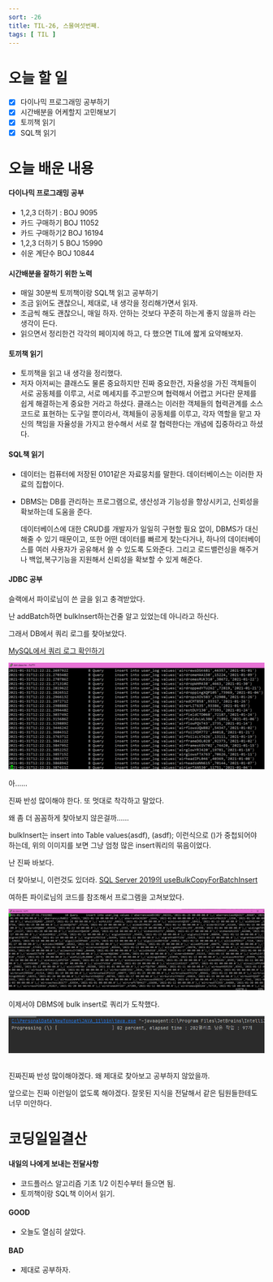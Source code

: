 ```yaml
---
sort: -26
title: TIL-26, 스물여섯번째.
tags: [ TIL ]
---
```


# 오늘 할 일

- [x] 다이나믹 프로그래밍 공부하기
- [x] 시간배분을 어케할지 고민해보기
- [x] 토끼책 읽기
- [x] SQL책 읽기

# 오늘 배운 내용  

#### 다이나믹 프로그래밍 공부

* 1,2,3 더하기 : BOJ 9095
* 카드 구매하기 BOJ 11052
* 카드 구매하기2 BOJ 16194
* 1,2,3 더하기 5 BOJ 15990
* 쉬운 계단수 BOJ 10844

#### 시간배분을 잘하기 위한 노력

* 매일 30분씩 토끼책이랑 SQL책 읽고 공부하기
* 조금 읽어도 괜찮으니, 제대로, 내 생각을 정리해가면서 읽자. 
* 조금씩 해도 괜찮으니, 매일 하자. 안하는 것보다 꾸준히 하는게 좋지 않을까 라는 생각이 든다.
* 읽으면서 정리한건 각각의 페이지에 하고, 다 했으면 TIL에 짧게 요약해보자.

#### 토끼책 읽기

* 토끼책을 읽고 내 생각을 정리했다.
* 저자 아저씨는 클래스도 물론 중요하지만 진짜 중요한건, 자율성을 가진 객체들이 서로 공동체를 이루고, 서로 메세지를 주고받으며 협력해서 어렵고 커다란 문제를 쉽게 해결하는게 중요한 거라고 하셨다. 클래스는 이러한 객체들의 협력관계를 소스코드로 표현하는 도구일 뿐이라서, 객체들이 공동체를 이루고, 각자 역할을 맡고 자신의 책임을 자율성을 가지고 완수해서 서로 잘 협력한다는 개념에 집중하라고 하셨다.

#### SQL책 읽기

* 데이터는 컴퓨터에 저장된 0101같은 자료뭉치를 말한다. 데이터베이스는 이러한 자료의 집합이다.

* DBMS는 DB를 관리하는 프로그램으로, 생산성과 기능성을 향상시키고, 신뢰성을 확보하는데 도움을 준다.

  데이터베이스에 대한 CRUD를 개발자가 일일히 구현할 필요 없이, DBMS가 대신해줄 수 있기 때문이고, 또한 어떤 데이터를 빠르게 찾는다거나, 하나의 데이터베이스를 여러 사용자가 공유해서 쓸 수 있도록 도와준다. 그리고 로드밸런싱을 해주거나 백업,복구기능을 지원해서 신뢰성을 확보할 수 있게 해준다.

#### JDBC 공부

슬랙에서 파이로님이 쓴 글을 읽고 충격받았다.

난 addBatch하면 bulkInsert하는건줄 알고 있었는데 아니라고 하신다.

그래서 DB에서 쿼리 로그를 찾아보았다.

[MySQL에서 쿼리 로그 확인하기](http://blog.plura.io/?p=4493)

![image-20210131212501952](image-20210131212501952.png)

아......

진짜 반성 많이해야 한다. 또 멋대로 착각하고 말았다.

왜 좀 더 꼼꼼하게 찾아보지 않은걸까......

bulkInsert는 insert into Table values(asdf), (asdf); 이런식으로 ()가 중첩되어야 하는데, 위의 이미지를 보면 그냥 엄청 많은 insert쿼리의 묶음이었다.

난 진짜 바보다.

더 찾아보니, 이런것도 있더라. [SQL Server 2019의 useBulkCopyForBatchInsert](https://docs.microsoft.com/ko-kr/sql/connect/jdbc/use-bulk-copy-api-batch-insert-operation?view=sql-server-ver15)

여하튼 파이로님의 코드를 참조해서 프로그램을 고쳐보았다. 

![image-20210131214021969](image-20210131214021969.png)

이제서야 DBMS에 bulk insert로 쿼리가 도착했다. 

![progress3](progress3.gif) 

진짜진짜 반성 많이해야겠다. 왜 제대로 찾아보고 공부하지 않았을까.

앞으로는 진짜 이런일이 없도록 해야겠다. 잘못된 지식을 전달해서 같은 팀원들한테도 너무 미안하다.



# 코딩일일결산

#### 내일의 나에게 보내는 전달사항

* 코드플러스 알고리즘 기초 1/2 이친수부터 들으면 됨.
* 토끼책이랑 SQL책 이어서 읽기.

#### GOOD

* 오늘도 열심히 살았다.

#### BAD

* 제대로 공부하자.

 

